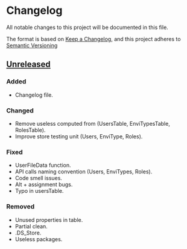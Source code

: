 # Changelog

All notable changes to this project will be documented in this file.

The format is based on [Keep a Changelog](https://keepachangelog.com/en/1.0.0/),
and this project adheres to [Semantic Versioning](https://semver.org/spec/v2.0.0.html)

## [Unreleased]

### Added

- Changelog file.

### Changed

- Remove useless computed from (UsersTable, EnviTypesTable, RolesTable).
- Improve store testing unit (Users, EnviType, Roles).

### Fixed

- UserFileData function.
- API calls naming convention (Users, EnviTypes, Roles).
- Code smell issues.
- Alt + assignment bugs.
- Typo in usersTable.

### Removed

- Unused properties in table.
- Partial clean.
- .DS_Store.
- Useless packages.

[unreleased]: https://github.com/ditrit/leto/blob/dev/frontend/changelog.md#unreleased---2022-05-04
